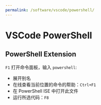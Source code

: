 ```yaml
---
permalink: /software/vscode/powershell/
---
```


# VSCode PowerShell

## PowerShell Extension

`F1` 打开命令面板，输入 `powershell`:

- 展开别名
- 在线查看当前位置的命令的帮助：`Ctrl+F1`
- 在 PowerShell ISE 中打开此文件
- 运行所选代码：`F8`
